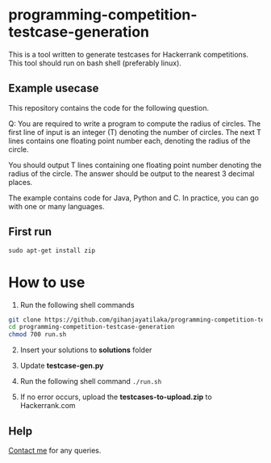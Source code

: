 # programming-competition-testcase-generation

This is a tool written to generate testcases for Hackerrank competitions. This tool should run on bash shell (preferably linux).

## Example usecase

This repository contains the code for the following question.

Q: You are required to write a program to compute the radius of circles. The first line of input is an integer (T) denoting the number of circles. The next T lines contains one floating point number each, denoting the radius of the circle.

You should output T lines containing one floating point number denoting the radius of the circle. The answer should be output to the nearest 3 decimal places.

The example contains code for Java, Python and C. In practice, you can go with one or many languages.

## First run

<code>sudo apt-get install zip</code>

# How to use

1. Run the following shell commands
```bash
git clone https://github.com/gihanjayatilaka/programming-competition-testcase-generation.git
cd programming-competition-testcase-generation  
chmod 700 run.sh  
```

2. Insert your solutions to **solutions** folder
3. Update **testcase-gen.py**

4. Run the following shell command
<code>./run.sh</code>

5. If no error occurs, upload the **testcases-to-upload.zip** to Hackerrank.com


## Help

[Contact me](https://gihan.me/contact/) for any queries.
